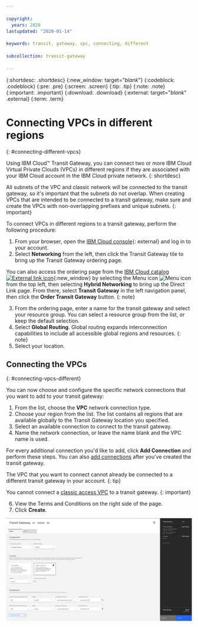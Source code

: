 ```yaml
---

copyright:
  years: 2020
lastupdated: "2020-01-14"

keywords: transit, gateway, vpc, connecting, different

subcollection: transit-gateway

---
```


{:shortdesc: .shortdesc}
{:new_window: target="_blank_"}
{:codeblock: .codeblock}
{:pre: .pre}
{:screen: .screen}
{:tip: .tip}
{:note: .note}
{:important: .important}
{:download: .download}
{:external: target="_blank_" .external}
{:term: .term}

# Connecting VPCs in different regions
{: #connecting-different-vpcs}

Using IBM Cloud™ Transit Gateway, you can connect two or more IBM Cloud Virtual Private Clouds (VPCs) in different regions if they are associated with your IBM Cloud account in the IBM Cloud private network.
{: shortdesc}

All subnets of the VPC and classic network will be connected to the transit gateway, so it's important that the subnets do not overlap. When creating VPCs that are intended to be connected to a transit gateway, make sure and create the VPCs with non-overlapping prefixes and unique subnets.
{: important}

To connect VPCs in different regions to a transit gateway, perform the following procedure:

1. From your browser, open the [IBM Cloud console](https://cloud.ibm.com/catalog){: external} and log in to your account.
2. Select **Networking** from the left, then click the Transit Gateway tile to bring up the Transit Gateway ordering page.

You can also access the ordering page from the [IBM Cloud catalog ![External link icon](../../icons/launch-glyph.svg "External link icon")](https://cloud.ibm.com){:new_window} by selecting the Menu icon ![Menu icon](../../icons/icon_hamburger.svg) from the top left, then selecting **Hybrid Networking** to bring up the Direct Link page. From there, select **Transit Gateway** in the left navigation panel, then click the **Order Transit Gateway** button.
{: note}

3. From the ordering page, enter a name for the transit gateway and select your resource group. You can select a resource group from the list, or keep the default selection.
4. Select **Global Routing**.
  Global routing expands interconnection capabilities to include all accessible global regions and resources.
  {: note}
5. Select your location.

## Connecting the VPCs
{: #connecting-vpcs-different}

You can now choose and configure the specific network connections that you want to add to your transit gateway:
1. From the list, choose the **VPC** network connection type.
2. Choose your region from the list. The list contains all regions that are available globally to the Transit Gateway location you specified.
3. Select an available connection to connect to the transit gateway.
4. Name the network connection, or leave the name blank and the VPC name is used.

  For every additional connection you'd like to add, click **Add Connection** and perform these steps. You can also [add connections](/docs/infrastructure/transit-gateway?topic=transit-gateway-adding-connections) after you've created the transit gateway.

  The VPC that you want to connect cannot already be connected to a different transit gateway in your account.
  {: tip}

  You cannot connect a [classic access VPC](/docs/vpc?topic=vpc-setting-up-access-to-classic-infrastructure) to a transit gateway.
  {: important}

6. View the Terms and Conditions on the right side of the page.
7. Click **Create**.

![Connect Global VPCs](images/4-connectGlobalVPCs.png "Connect Global VPCs")    
